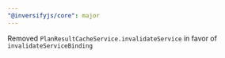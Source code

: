```yaml
---
"@inversifyjs/core": major
---
```


Removed `PlanResultCacheService.invalidateService` in favor of `invalidateServiceBinding`

